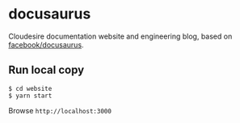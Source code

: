 # docusaurus

Cloudesire documentation website and engineering blog, based on [facebook/docusaurus](https://docusaurus.io/).

## Run local copy

```
$ cd website
$ yarn start
```

Browse `http://localhost:3000`
